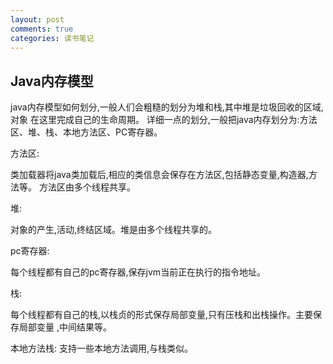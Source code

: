 ```yaml
---
layout: post
comments: true
categories: 读书笔记
---
```

## Java内存模型
java内存模型如何划分,一般人们会粗糙的划分为堆和栈,其中堆是垃圾回收的区域,对象
在这里完成自己的生命周期。
详细一点的划分,一般把java内存划分为:方法区、堆、栈、本地方法区、PC寄存器。

方法区:

类加载器将java类加载后,相应的类信息会保存在方法区,包括静态变量,构造器,方法等。
方法区由多个线程共享。

堆:

对象的产生,活动,终结区域。堆是由多个线程共享的。

pc寄存器:

每个线程都有自己的pc寄存器,保存jvm当前正在执行的指令地址。

栈:

每个线程都有自己的栈,以栈贞的形式保存局部变量,只有压栈和出栈操作。主要保存局部变量
,中间结果等。

本地方法栈:
支持一些本地方法调用,与栈类似。

